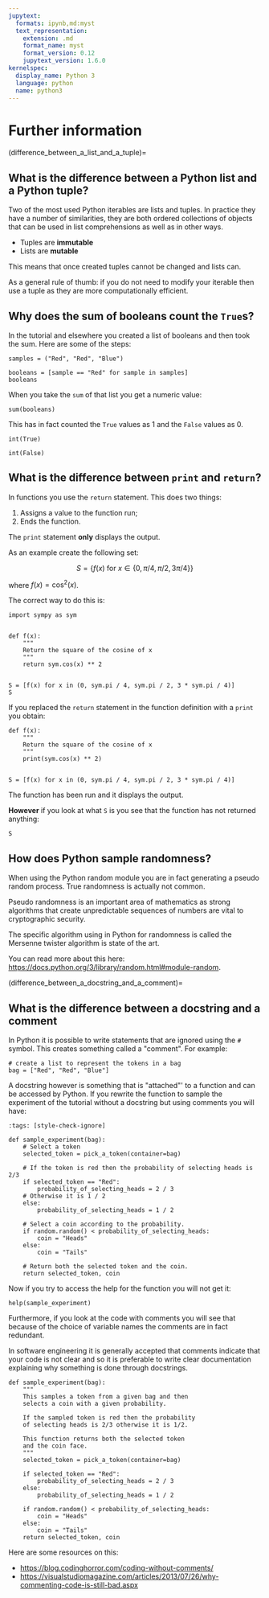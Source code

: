 ```yaml
---
jupytext:
  formats: ipynb,md:myst
  text_representation:
    extension: .md
    format_name: myst
    format_version: 0.12
    jupytext_version: 1.6.0
kernelspec:
  display_name: Python 3
  language: python
  name: python3
---
```


# Further information

(difference_between_a_list_and_a_tuple)=

## What is the difference between a Python list and a Python tuple?

Two of the most used Python iterables are lists and tuples. In practice
they have a number of similarities, they are both ordered collections of
objects that can be used in list comprehensions as well as in other
ways.

- Tuples are **immutable**
- Lists are **mutable**

This means that once created tuples cannot be changed and lists can.

As a general rule of thumb: if you do not need to modify your iterable
then use a tuple as they are more computationally efficient.

## Why does the sum of booleans count the `True`s?

In the tutorial and elsewhere you created a list of booleans and then
took the sum. Here are some of the steps:

```{code-cell} ipython3
samples = ("Red", "Red", "Blue")
```

```{code-cell} ipython3
booleans = [sample == "Red" for sample in samples]
booleans
```

When you take the `sum` of that list you get a numeric value:

```{code-cell} ipython3
sum(booleans)
```

This has in fact counted the `True` values as 1 and the `False` values
as 0.

```{code-cell} ipython3
int(True)
```

```{code-cell} ipython3
int(False)
```

## What is the difference between `print` and `return`?

In functions you use the `return` statement. This does two things:

1.  Assigns a value to the function run;
2.  Ends the function.

The `print` statement **only** displays the output.

As an example create the following set:

$$
    S = \{f(x)\text{ for }x \in \{0, \pi / 4, \pi / 2, 3\pi / 4\}\}
$$

where $f(x)= \cos^2(x)$.

The correct way to do this is:

```{code-cell} ipython3
import sympy as sym


def f(x):
    """
    Return the square of the cosine of x
    """
    return sym.cos(x) ** 2


S = [f(x) for x in (0, sym.pi / 4, sym.pi / 2, 3 * sym.pi / 4)]
S
```

If you replaced the `return` statement in the function definition
with a `print` you obtain:

```{code-cell} ipython3
def f(x):
    """
    Return the square of the cosine of x
    """
    print(sym.cos(x) ** 2)


S = [f(x) for x in (0, sym.pi / 4, sym.pi / 2, 3 * sym.pi / 4)]
```

The function has been run and it displays the output.

**However** if you look at what `S` is you see that the function has not returned
anything:

```{code-cell} ipython3
S
```

## How does Python sample randomness?

When using the Python random module you are in fact generating a pseudo
random process. True randomness is actually not common.

Pseudo randomness is an important area of mathematics as strong
algorithms that create unpredictable sequences of numbers are vital to
cryptographic security.

The specific algorithm using in Python for randomness is called the
Mersenne twister algorithm is state of the art.

You can read more about this here:
<https://docs.python.org/3/library/random.html#module-random>.

(difference_between_a_docstring_and_a_comment)=

## What is the difference between a docstring and a comment

In Python it is possible to write statements that are ignored using the
`#` symbol. This creates something called a "comment". For example:

```{code-cell} ipython3
# create a list to represent the tokens in a bag
bag = ["Red", "Red", "Blue"]
```

A docstring however is something that is "attached"' to a function and
can be accessed by Python. If you rewrite the function to sample the
experiment of the tutorial without a docstring but using comments you
will have:

```{code-cell} ipython3
:tags: [style-check-ignore]

def sample_experiment(bag):
    # Select a token
    selected_token = pick_a_token(container=bag)

    # If the token is red then the probability of selecting heads is 2/3
    if selected_token == "Red":
        probability_of_selecting_heads = 2 / 3
    # Otherwise it is 1 / 2
    else:
        probability_of_selecting_heads = 1 / 2

    # Select a coin according to the probability.
    if random.random() < probability_of_selecting_heads:
        coin = "Heads"
    else:
        coin = "Tails"

    # Return both the selected token and the coin.
    return selected_token, coin
```

Now if you try to access the help for the function you will not get it:

```{code-cell} ipython3
help(sample_experiment)
```

Furthermore, if you look at the code with comments you will see that
because of the choice of variable names the comments are in fact
redundant.

In software engineering it is generally accepted that comments indicate
that your code is not clear and so it is preferable to write clear
documentation explaining why something is done through docstrings.

```{code-cell} ipython3
def sample_experiment(bag):
    """
    This samples a token from a given bag and then
    selects a coin with a given probability.

    If the sampled token is red then the probability
    of selecting heads is 2/3 otherwise it is 1/2.

    This function returns both the selected token
    and the coin face.
    """
    selected_token = pick_a_token(container=bag)

    if selected_token == "Red":
        probability_of_selecting_heads = 2 / 3
    else:
        probability_of_selecting_heads = 1 / 2

    if random.random() < probability_of_selecting_heads:
        coin = "Heads"
    else:
        coin = "Tails"
    return selected_token, coin
```

Here are some resources on this:

- <https://blog.codinghorror.com/coding-without-comments/>
- <https://visualstudiomagazine.com/articles/2013/07/26/why-commenting-code-is-still-bad.aspx>

